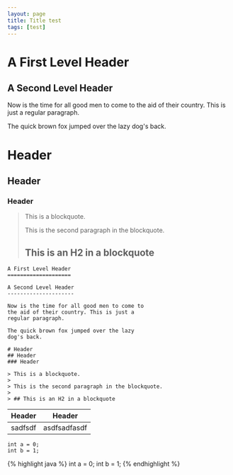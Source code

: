 ```yaml
---
layout: page
title: Title test
tags: [test]
---
```


A First Level Header
====================

A Second Level Header
---------------------

Now is the time for all good men to come to
the aid of their country. This is just a
regular paragraph.

The quick brown fox jumped over the lazy
dog's back.

# Header
## Header
### Header

> This is a blockquote.
> 
> This is the second paragraph in the blockquote.
>
> ## This is an H2 in a blockquote

```
A First Level Header
====================

A Second Level Header
---------------------

Now is the time for all good men to come to
the aid of their country. This is just a
regular paragraph.

The quick brown fox jumped over the lazy
dog's back.

# Header
## Header
### Header

> This is a blockquote.
> 
> This is the second paragraph in the blockquote.
>
> ## This is an H2 in a blockquote
```

|Header|Header|
|---|---|
|sadfsdf|asdfsadfasdf|


~~~
int a = 0;
int b = 1;
~~~
{% highlight java %}
int a = 0;
int b = 1;
{% endhighlight %}

